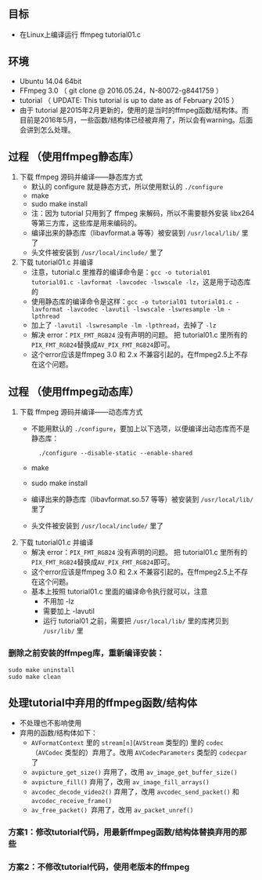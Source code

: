 ## 目标
* 在Linux上编译运行 ffmpeg tutorial01.c

## 环境
* Ubuntu 14.04 64bit
* FFmpeg 3.0 （ git clone @ 2016.05.24，N-80072-g8441759 ）
* tutorial （ UPDATE: This tutorial is up to date as of February 2015 ）
* 由于 tutorial 是2015年2月更新的，使用的是当时的ffmpeg函数/结构体。而目前是2016年5月，一些函数/结构体已经被弃用了，所以会有warning。后面会讲到怎么处理。

## 过程 （使用ffmpeg静态库）
1. 下载 ffmpeg 源码并编译——静态库方式
	* 默认的 configure 就是静态方式，所以使用默认的 `./configure`
	* make
	* sudo make install
	* 注：因为 tutorial 只用到了 ffmpeg 来解码，所以不需要额外安装 libx264 等第三方库，这些库是用来编码的。
	* 编译出来的静态库（libavformat.a 等等）被安装到 `/usr/local/lib/` 里了
	* 头文件被安装到 `/usr/local/include/` 里了
2. 下载 tutorial01.c 并编译
	* 注意，tutorial.c 里推荐的编译命令是：`gcc -o tutorial01 tutorial01.c -lavformat -lavcodec -lswscale -lz`，这是用于动态库的
	* 使用静态库的编译命令是这样：`gcc -o tutorial01 tutorial01.c -lavformat -lavcodec -lavutil -lswscale -lswresample -lm -lpthread`
	* 加上了 `-lavutil -lswresample -lm -lpthread`，去掉了 `-lz`
	* 解决 error：`PIX_FMT_RGB24` 没有声明的问题。 把 tutorial01.c 里所有的`PIX_FMT_RGB24`替换成`AV_PIX_FMT_RGB24`即可。
	* 这个error应该是ffmpeg 3.0 和 2.x 不兼容引起的。在ffmpeg2.5上不存在这个问题。


## 过程 （使用ffmpeg动态库）
1. 下载 ffmpeg 源码并编译——动态库方式
	* 不能用默认的 `./configure`，要加上以下选项，以便编译出动态库而不是静态库：
	
			./configure --disable-static --enable-shared

	* make
	* sudo make install
	* 编译出来的静态库（libavformat.so.57 等等）被安装到 `/usr/local/lib/` 里了
	* 头文件被安装到 `/usr/local/include/` 里了
2. 下载 tutorial01.c 并编译
	* 解决 error：`PIX_FMT_RGB24` 没有声明的问题。 把 tutorial01.c 里所有的`PIX_FMT_RGB24`替换成`AV_PIX_FMT_RGB24`即可。
	* 这个error应该是ffmpeg 3.0 和 2.x 不兼容引起的。在ffmpeg2.5上不存在这个问题。
	* 基本上按照 tutorial01.c 里面的编译命令执行就可以，注意
		* 不用加 -lz
		* 需要加上 -lavutil
		* 运行 tutorial01 之前，需要把 `/usr/local/lib/` 里的库拷贝到 `/usr/lib/` 里

### 删除之前安装的ffmpeg库，重新编译安装：

	sudo make uninstall
	sudo make clean

## 处理tutorial中弃用的ffmpeg函数/结构体
* 不处理也不影响使用
* 弃用的函数/结构体如下：
	* `AVFormatContext` 里的 `stream[n]`(`AVStream` 类型的) 里的 `codec`（`AVCodec` 类型的）弃用了。改用 `AVCodecParameters` 类型的 `codecpar` 了
	* `avpicture_get_size()` 弃用了，改用 `av_image_get_buffer_size()`
	* `avpicture_fill()` 弃用了，改用 `av_image_fill_arrays()`
	* `avcodec_decode_video2()` 弃用了，改用 `avcodec_send_packet()` 和 `avcodec_receive_frame()`
	* `av_free_packet() `弃用了，改用 `av_packet_unref()`

### 方案1：修改tutorial代码，用最新ffmpeg函数/结构体替换弃用的那些

### 方案2：不修改tutorial代码，使用老版本的ffmpeg
